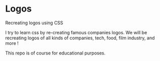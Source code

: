 # Logos
Recreating logos using CSS

I try to learn css by re-creating famous companies logos. We will be recreating logos of all kinds of companies, tech, food, film industry, and more !

This repo is of course for educational purposes.
